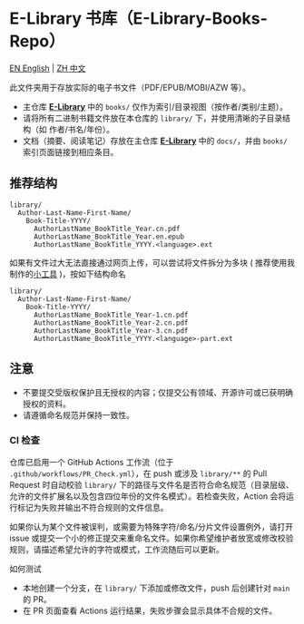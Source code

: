 # E-Library 书库（E-Library-Books-Repo）

[EN English](./README.md) | [ZH 中文](./README.zh-CN.md)

此文件夹用于存放实际的电子书文件（PDF/EPUB/MOBI/AZW 等）。

- 主仓库 [**E-Library**](https://github.com/TiiJeiJ8/E-Library/blob/main/README.zh-CN.md) 中的 `books/` 仅作为索引/目录视图（按作者/类别/主题）。
- 请将所有二进制书籍文件放在本仓库的 `library/` 下，并使用清晰的子目录结构（如 作者/书名/年份）。
- 文档（摘要、阅读笔记）存放在主仓库 [**E-Library**](https://github.com/TiiJeiJ8/E-Library/blob/main/README.zh-CN.md) 中的 `docs/`，并由 `books/` 索引页面链接到相应条目。

## 推荐结构

```
library/
  Author-Last-Name-First-Name/
    Book-Title-YYYY/
      AuthorLastName_BookTitle_Year.cn.pdf
      AuthorLastName_BookTitle_Year.en.epub
      AuthorLastName_BookTitle_YYYY.<language>.ext
```
如果有文件过大无法直接通过网页上传，可以尝试将文件拆分为多块 ( 推荐使用我制作的[小工具](https://github.com/TiiJeiJ8/LibSpliter) )，按如下结构命名
```
library/
  Author-Last-Name-First-Name/
    Book-Title-YYYY/
      AuthorLastName_BookTitle_Year-1.cn.pdf
      AuthorLastName_BookTitle_Year-2.cn.pdf
      AuthorLastName_BookTitle_Year-3.cn.pdf
      AuthorLastName_BookTitle_YYYY.<language>-part.ext
```

## 注意

- 不要提交受版权保护且无授权的内容；仅提交公有领域、开源许可或已获明确授权的资料。
- 请遵循命名规范并保持一致性。

### CI 检查

仓库已启用一个 GitHub Actions 工作流（位于 `.github/workflows/PR_Check.yml`），在 push 或涉及 `library/**` 的 Pull Request 时自动校验 `library/` 下的路径与文件名是否符合命名规范（目录层级、允许的文件扩展名以及包含四位年份的文件名模式）。若检查失败，Action 会将运行标记为失败并输出不符合规则的文件信息。

如果你认为某个文件被误判，或需要为特殊字符/命名/分片文件设置例外，请打开 issue 或提交一个小的修正提交来重命名文件。如果你希望维护者放宽或修改校验规则，请描述希望允许的字符或模式，工作流随后可以更新。

如何测试

- 本地创建一个分支，在 `library/` 下添加或修改文件，push 后创建针对 `main` 的 PR。
- 在 PR 页面查看 Actions 运行结果，失败步骤会显示具体不合规的文件。
